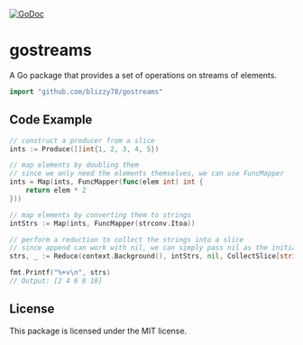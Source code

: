 [![GoDoc](https://pkg.go.dev/badge/github.com/blizzy78/gostreams)](https://pkg.go.dev/github.com/blizzy78/gostreams)


gostreams
=========

A Go package that provides a set of operations on streams of elements.

```go
import "github.com/blizzy78/gostreams"
```


Code Example
------------

```go
// construct a producer from a slice
ints := Produce([]int{1, 2, 3, 4, 5})

// map elements by doubling them
// since we only need the elements themselves, we can use FuncMapper
ints = Map(ints, FuncMapper(func(elem int) int {
	return elem * 2
}))

// map elements by converting them to strings
intStrs := Map(ints, FuncMapper(strconv.Itoa))

// perform a reduction to collect the strings into a slice
// since append can work with nil, we can simply pass nil as the initial accumulator
strs, _ := Reduce(context.Background(), intStrs, nil, CollectSlice[string]())

fmt.Printf("%+v\n", strs)
// Output: [2 4 6 8 10]
```


License
-------

This package is licensed under the MIT license.
